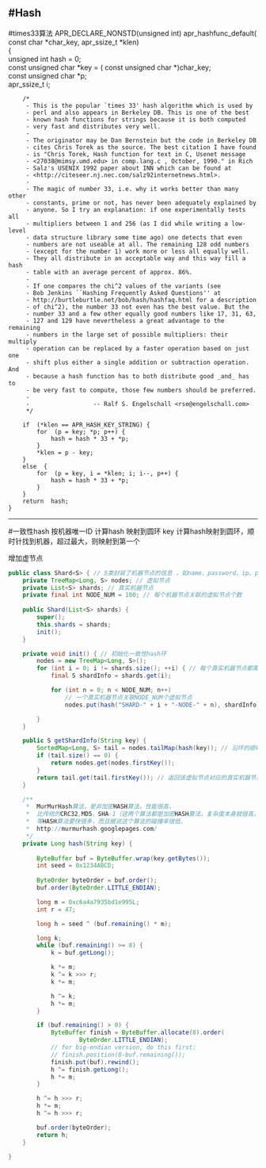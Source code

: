 #Hash
---
#times33算法
    APR_DECLARE_NONSTD(unsigned int) apr_hashfunc_default( const   char  *char_key, apr_ssize_t *klen)  
    {  
        unsigned int  hash = 0;  
        const  unsigned  char  *key = ( const  unsigned  char  *)char_key;  
        const  unsigned  char  *p;  
        apr_ssize_t i;  
          
        /*  
         - This is the popular `times 33' hash algorithm which is used by  
         - perl and also appears in Berkeley DB. This is one of the best  
         - known hash functions for strings because it is both computed  
         - very fast and distributes very well.  
         -  
         - The originator may be Dan Bernstein but the code in Berkeley DB  
         - cites Chris Torek as the source. The best citation I have found  
         - is "Chris Torek, Hash function for text in C, Usenet message  
         - <27038@mimsy.umd.edu> in comp.lang.c , October, 1990." in Rich  
         - Salz's USENIX 1992 paper about INN which can be found at  
         - <http://citeseer.nj.nec.com/salz92internetnews.html>.  
         -  
         - The magic of number 33, i.e. why it works better than many other  
         - constants, prime or not, has never been adequately explained by  
         - anyone. So I try an explanation: if one experimentally tests all  
         - multipliers between 1 and 256 (as I did while writing a low-level  
         - data structure library some time ago) one detects that even  
         - numbers are not useable at all. The remaining 128 odd numbers  
         - (except for the number 1) work more or less all equally well.  
         - They all distribute in an acceptable way and this way fill a hash  
         - table with an average percent of approx. 86%.  
         -  
         - If one compares the chi^2 values of the variants (see  
         - Bob Jenkins ``Hashing Frequently Asked Questions'' at  
         - http://burtleburtle.net/bob/hash/hashfaq.html for a description  
         - of chi^2), the number 33 not even has the best value. But the  
         - number 33 and a few other equally good numbers like 17, 31, 63,  
         - 127 and 129 have nevertheless a great advantage to the remaining  
         - numbers in the large set of possible multipliers: their multiply  
         - operation can be replaced by a faster operation based on just one  
         - shift plus either a single addition or subtraction operation. And  
         - because a hash function has to both distribute good _and_ has to  
         - be very fast to compute, those few numbers should be preferred.  
         -  
         -                  -- Ralf S. Engelschall <rse@engelschall.com>  
         */   
           
        if  (*klen == APR_HASH_KEY_STRING) {  
            for  (p = key; *p; p++) {  
                hash = hash * 33 + *p;  
            }  
            *klen = p - key;  
        }  
        else  {  
            for  (p = key, i = *klen; i; i--, p++) {  
                hash = hash * 33 + *p;  
            }  
        }  
        return  hash;  
    }  


---
#一致性hash
按机器唯一ID 计算hash 映射到圆环
key 计算hash映射到圆环，顺时针找到机器，超过最大，则映射到第一个

增加虚节点

```java
public class Shard<S> { // S类封装了机器节点的信息 ，如name、password、ip、port等
    private TreeMap<Long, S> nodes; // 虚拟节点
    private List<S> shards; // 真实机器节点
    private final int NODE_NUM = 100; // 每个机器节点关联的虚拟节点个数
    
    public Shard(List<S> shards) {
        super();
        this.shards = shards;
        init();
    }

    private void init() { // 初始化一致性hash环
        nodes = new TreeMap<Long, S>();
        for (int i = 0; i != shards.size(); ++i) { // 每个真实机器节点都需要关联虚拟节点
            final S shardInfo = shards.get(i);

            for (int n = 0; n < NODE_NUM; n++)
                // 一个真实机器节点关联NODE_NUM个虚拟节点
                nodes.put(hash("SHARD-" + i + "-NODE-" + n), shardInfo);

        }
    }

    public S getShardInfo(String key) {
        SortedMap<Long, S> tail = nodes.tailMap(hash(key)); // 沿环的顺时针找到一个虚拟节点
        if (tail.size() == 0) {
            return nodes.get(nodes.firstKey());
        }
        return tail.get(tail.firstKey()); // 返回该虚拟节点对应的真实机器节点的信息
    }

    /**
     *  MurMurHash算法，是非加密HASH算法，性能很高，
     *  比传统的CRC32,MD5，SHA-1（这两个算法都是加密HASH算法，复杂度本身就很高，带来的性能上的损害也不可避免）
     *  等HASH算法要快很多，而且据说这个算法的碰撞率很低.
     *  http://murmurhash.googlepages.com/
     */
    private Long hash(String key) {
        
        ByteBuffer buf = ByteBuffer.wrap(key.getBytes());
        int seed = 0x1234ABCD;
        
        ByteOrder byteOrder = buf.order();
        buf.order(ByteOrder.LITTLE_ENDIAN);

        long m = 0xc6a4a7935bd1e995L;
        int r = 47;

        long h = seed ^ (buf.remaining() * m);

        long k;
        while (buf.remaining() >= 8) {
            k = buf.getLong();

            k *= m;
            k ^= k >>> r;
            k *= m;

            h ^= k;
            h *= m;
        }

        if (buf.remaining() > 0) {
            ByteBuffer finish = ByteBuffer.allocate(8).order(
                    ByteOrder.LITTLE_ENDIAN);
            // for big-endian version, do this first:
            // finish.position(8-buf.remaining());
            finish.put(buf).rewind();
            h ^= finish.getLong();
            h *= m;
        }

        h ^= h >>> r;
        h *= m;
        h ^= h >>> r;

        buf.order(byteOrder);
        return h;
    }

}

```
























